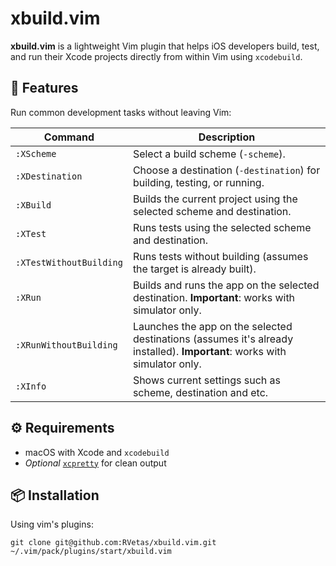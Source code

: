 # xbuild.vim

**xbuild.vim** is a lightweight Vim plugin that helps iOS developers build, test, and run their Xcode projects directly from within Vim using `xcodebuild`.

## 🚀 Features

Run common development tasks without leaving Vim:

| Command | Description |
|---------------------------|---------------------------------------------------------------------------------|
| `:XScheme` | Select a build scheme (`-scheme`). |
| `:XDestination` | Choose a destination (`-destination`) for building, testing, or running. |
| `:XBuild` | Builds the current project using the selected scheme and destination. |
| `:XTest` | Runs tests using the selected scheme and destination. |
| `:XTestWithoutBuilding` | Runs tests without building (assumes the target is already built). |
| `:XRun` | Builds and runs the app on the selected destination. **Important**: works with simulator only.|
| `:XRunWithoutBuilding` | Launches the app on the selected destinations (assumes it's already installed). **Important**: works with simulator only.|
| `:XInfo` | Shows current settings such as scheme, destination and etc. |

## ⚙️ Requirements

- macOS with Xcode and `xcodebuild`
- _Optional_ [`xcpretty`](https://github.com/supermarin/xcpretty) for clean output

## 📦 Installation

Using vim's plugins:

```
git clone git@github.com:RVetas/xbuild.vim.git ~/.vim/pack/plugins/start/xbuild.vim
```
